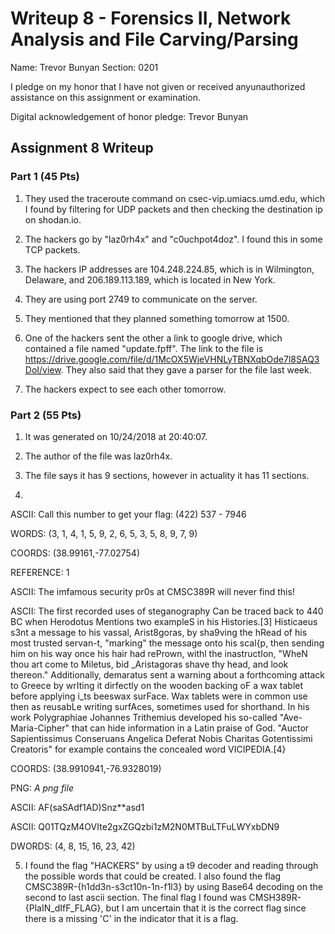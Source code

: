 Writeup 8 - Forensics II, Network Analysis and File Carving/Parsing
=====

Name: Trevor Bunyan
Section: 0201

I pledge on my honor that I have not given or received anyunauthorized assistance on this assignment or examination.

Digital acknowledgement of honor pledge: Trevor Bunyan

## Assignment 8 Writeup

### Part 1 (45 Pts)
1. They used the traceroute command on csec-vip.umiacs.umd.edu, which I found by filtering for UDP packets and then checking the destination ip on shodan.io.

2. The hackers go by "laz0rh4x" and "c0uchpot4doz". I found this in some TCP packets.

3. The hackers IP addresses are 104.248.224.85, which is in Wilmington, Delaware, and 206.189.113.189, which is located in New York.

4. They are using port 2749 to communicate on the server.

5. They mentioned that they planned something tomorrow at 1500.

6. One of the hackers sent the other a link to google drive, which contained a file named "update.fpff". The link to the file is https://drive.google.com/file/d/1McOX5WjeVHNLyTBNXqbOde7l8SAQ3DoI/view. They also said that they gave a parser for the file last week.

7. The hackers expect to see each other tomorrow.

### Part 2 (55 Pts)

1. It was generated on 10/24/2018 at 20:40:07.

2. The author of the file was laz0rh4x.

3. The file says it has 9 sections, however in actuality it has 11 sections.

4. 
ASCII:
Call this number to get your flag: (422) 537 - 7946

WORDS:
(3, 1, 4, 1, 5, 9, 2, 6, 5, 3, 5, 8, 9, 7, 9)

COORDS:
(38.99161,-77.02754)

REFERENCE:
1

ASCII:
The imfamous security pr0s at CMSC389R will never find this!

ASCII:
The first recorded uses of steganography Can be traced back to 440 BC when Herodotus Mentions two exampleS in his Histories.[3] Histicaeus s3nt a message to his vassal, Arist8goras, by sha9ving the hRead of his most trusted servan-t, "marking" the message onto his scal{p, then sending him on his way once his hair had rePrown, withl the inastructIon, "WheN thou art come to Miletus, bid _Aristagoras shave thy head, and look thereon." Additionally, demaratus sent a warning about a forthcoming attack to Greece by wrIting it dirfectly on the wooden backing oF a wax tablet before applying i_ts beeswax surFace. Wax tablets were in common use then as reusabLe writing surfAces, sometimes used for shorthand. In his work Polygraphiae Johannes Trithemius developed his so-called "Ave-Maria-Cipher" that can hide information in a Latin praise of God. "Auctor Sapientissimus Conseruans Angelica Deferat Nobis Charitas Gotentissimi Creatoris" for example contains the concealed word VICIPEDIA.[4}

COORDS:
(38.9910941,-76.9328019)

PNG:
*A png file*

ASCII:
AF(saSAdf1AD)Snz**asd1

ASCII:
Q01TQzM4OVIte2gxZGQzbi1zM2N0MTBuLTFuLWYxbDN9


DWORDS:
(4, 8, 15, 16, 23, 42)

5. I found the flag "HACKERS" by using a t9 decoder and reading through the possible words that could be created. I also found the flag CMSC389R-{h1dd3n-s3ct10n-1n-f1l3} by using Base64 decoding on the second to last ascii section. The final flag I found was CMSH389R-{PlaIN_dIfF_FLAG}, but I am uncertain that it is the correct flag since there is a missing 'C' in the indicator that it is a flag.
